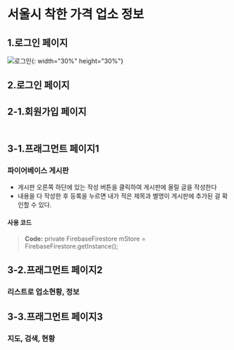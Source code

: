 # 서울시 착한 가격 업소 정보<br>
## 1.로그인 페이지
![로그인](https://user-images.githubusercontent.com/48502969/59730242-9aaade00-927c-11e9-9339-50ddab03949f.png){: width="30%" height="30%"}
## 2.로그인 페이지<br>
## 2-1.회원가입 페이지<br><br>
## 3-1.프래그먼트 페이지1<br>
### 파이어베이스 게시판
 - 게시판 오른쪽 하단에 있는 작성 버튼을 클릭하여 게시판에 올릴 글을 작성한다
 - 내용을 다 작성한 후 등록을 누르면 내가 적은 제목과 별명이 게시판에 추가된 걸 확인할 수 있다.
#### 사용 코드 
> **Code:** private FirebaseFirestore mStore = FirebaseFirestore.getInstance();
 
## 3-2.프래그먼트 페이지2<br>
### 리스트로 업소현황, 정보<br>
## 3-3.프래그먼트 페이지3<br>
### 지도, 검색, 현황<br>
